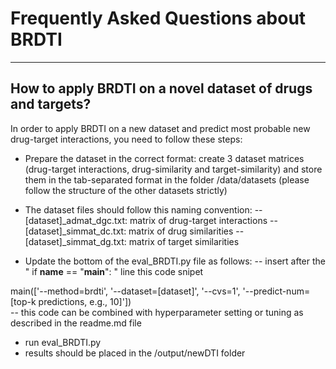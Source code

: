 # Frequently Asked Questions about BRDTI 

--------
How to apply BRDTI on a novel dataset of drugs and targets?
--------

In order to apply BRDTI on a new dataset and predict most probable new drug-target interactions, you need to follow these steps:

- Prepare the dataset in the correct format: create 3 dataset matrices (drug-target interactions, drug-similarity and target-similarity) and store them in the tab-separated format in the folder /data/datasets (please follow the structure of the other datasets strictly)

- The dataset files should follow this naming convention:
  -- [dataset]_admat_dgc.txt: matrix of drug-target interactions
  -- [dataset]_simmat_dc.txt: matrix of drug similarities
  -- [dataset]_simmat_dg.txt: matrix of target similarities

- Update the bottom of the eval_BRDTI.py file as follows:
  -- insert after the 
" if __name__ == "__main__": "
line this code snipet

main(['--method=brdti', '--dataset=[dataset]', '--cvs=1', '--predict-num=[top-k predictions, e.g., 10]'])  
  -- this code can be combined with hyperparameter setting or tuning as described in the readme.md file

- run eval_BRDTI.py
- results should be placed in the /output/newDTI folder

